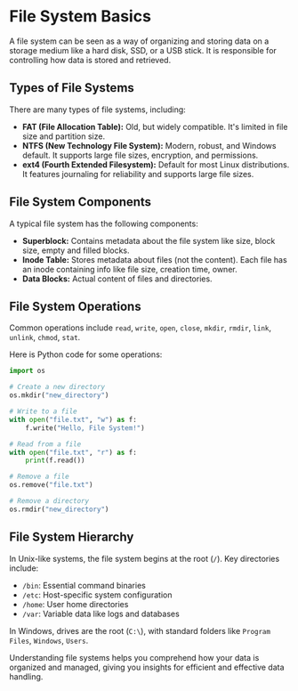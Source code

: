 # File System Basics

A file system can be seen as a way of organizing and storing data on a storage medium like a hard disk, SSD, or a USB stick. It is responsible for controlling how data is stored and retrieved.

## Types of File Systems

There are many types of file systems, including:

- **FAT (File Allocation Table):** Old, but widely compatible. It's limited in file size and partition size.
- **NTFS (New Technology File System):** Modern, robust, and Windows default. It supports large file sizes, encryption, and permissions.
- **ext4 (Fourth Extended Filesystem):** Default for most Linux distributions. It features journaling for reliability and supports large file sizes.

## File System Components

A typical file system has the following components:

- **Superblock:** Contains metadata about the file system like size, block size, empty and filled blocks.
- **Inode Table:** Stores metadata about files (not the content). Each file has an inode containing info like file size, creation time, owner.
- **Data Blocks:** Actual content of files and directories.

## File System Operations

Common operations include `read`, `write`, `open`, `close`, `mkdir`, `rmdir`, `link`, `unlink`, `chmod`, `stat`.

Here is Python code for some operations:

```python
import os

# Create a new directory
os.mkdir("new_directory")

# Write to a file
with open("file.txt", "w") as f:
    f.write("Hello, File System!")

# Read from a file
with open("file.txt", "r") as f:
    print(f.read())

# Remove a file
os.remove("file.txt")

# Remove a directory
os.rmdir("new_directory")
```

## File System Hierarchy

In Unix-like systems, the file system begins at the root (`/`). Key directories include:

- `/bin`: Essential command binaries
- `/etc`: Host-specific system configuration
- `/home`: User home directories
- `/var`: Variable data like logs and databases

In Windows, drives are the root (`C:\`), with standard folders like `Program Files`, `Windows`, `Users`.

Understanding file systems helps you comprehend how your data is organized and managed, giving you insights for efficient and effective data handling.